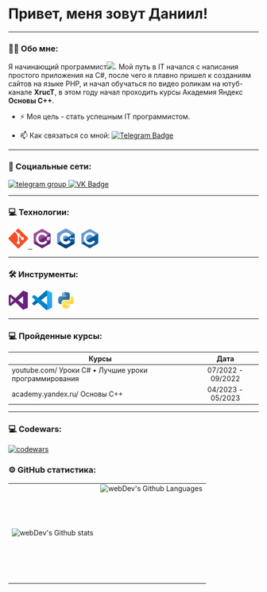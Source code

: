 
# Привет, меня зовут Даниил!

---

### :man_technologist: Обо мне:

Я начинающий программист<img src="https://media.giphy.com/media/WUlplcMpOCEmTGBtBW/giphy.gif" width="30px">. Мой путь в IT начался с написания простого приложения на C#, после чего я плавно пришел к созданиям сайтов на языке PHP, и начал обучаться по видео роликам на ютуб-канале **XrucT**, в этом году начал проходить курсы Академия Яндекс **Основы С++**.

- :zap: Моя цель - стать успешным IT программистом.

- :mailbox: Как связаться со мной: [![Telegram Badge](https://img.shields.io/badge/-klondike0x-blue?style=flat&logo=Telegram&logoColor=white)](https://t.me/klondike0x)

---

### 🤝 Социальные сети:

  <div id="badges">
    <a href="https://t.me/klondike0x" target="_blank">
      <img src="https://cdn-icons-png.flaticon.com/512/2111/2111646.png" width="40" height="40" alt="telegram group" />
    </a>
    <a href="https://vk.com/klondike0x" target="_blank">
      <img src="https://cdn-icons-png.flaticon.com/512/145/145813.png" width="40" height="40" alt="VK Badge"/>
    </a>    
  </div>

---

### 💻 Технологии:

<div>
  <a href="#">
    <img src="https://github.com/devicons/devicon/blob/master/icons/git/git-original.svg" title="git" alt="git" width="40" height="40"/>&nbsp
  </a>
  <img src="https://github.com/devicons/devicon/blob/master/icons/csharp/csharp-original.svg" title="csharp" alt="csharp" width="40" height="40"/>&nbsp
  <img src="https://github.com/devicons/devicon/blob/master/icons/cplusplus/cplusplus-original.svg" title="cplusplus" alt="cplusplus" width="40" height="40"/>&nbsp
  <img src="https://github.com/devicons/devicon/blob/master/icons/c/c-original.svg" title="c" alt="c" width="40" height="40"/>&nbsp
</div>

---

### 🛠 Инструменты:

<div>
  <img src="https://github.com/devicons/devicon/blob/master/icons/visualstudio/visualstudio-plain.svg" title="visualstudio" alt="visualstudio" width="40" height="40"/>&nbsp;
  <img src="https://github.com/devicons/devicon/blob/master/icons/vscode/vscode-original.svg" title="vscode" alt="vscode" width="40" height="40"/>&nbsp;
  <img src="https://github.com/devicons/devicon/blob/master/icons/python/python-original.svg" title="python" alt="python" width="40" height="40"/>&nbsp;
</div>

---

### 💻 Пройденные курсы:

| Курсы                                                                     | Дата              |
| --------------------------------------------------------------------------| :---------------: |
| youtube.com/ Уроки C# • Лучшие уроки программирования                         | 07/2022 - 09/2022 |
| academy.yandex.ru/ Основы С++                                                 | 04/2023 - 05/2023 |


---

### 💻 Codewars: 

[![codewars](https://www.codewars.com/users/klondike0x/badges/large)]( )

### ⚙️ GitHub статистика:

<table>
  <tr>
    <td>
      <img align="left" src="http://github-readme-streak-stats.herokuapp.com?user=klondike0x&theme=dark&background=000000" alt="webDev's Github stats">
    </td>
    <td>
      <img height="195px" align="right" alt="webDev's Github Languages" src="https://github-readme-stats-sigma-five.vercel.app/api/top-langs/?username=klondike0x&layout=compact&theme=vision-friendly-dark">
    </td>
  </tr>
</table>
